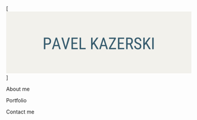 [![Header](https://github.com/pavelkazerski/pavelkazerski/blob/main/assets/Pavel%20Kazerski.png)]

About me

Portfolio

Contact me
